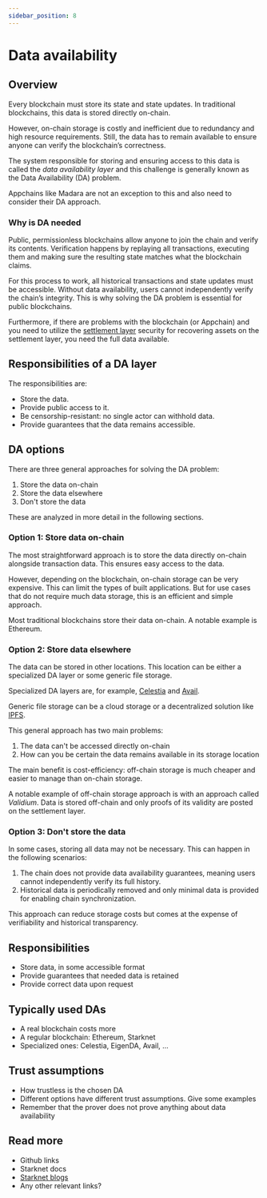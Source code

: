 ```yaml
---
sidebar_position: 8
---
```


# Data availability

## Overview

Every blockchain must store its state and state updates. In traditional blockchains, this data is stored directly on-chain.

However, on-chain storage is costly and inefficient due to redundancy and high resource requirements. Still, the data has to remain available to ensure anyone can verify the blockchain’s correctness.

The system responsible for storing and ensuring access to this data is called the *data availability layer* and this challenge is generally known as the Data Availability (DA) problem.

Appchains like Madara are not an exception to this and also need to consider their DA approach.

### Why is DA needed

Public, permissionless blockchains allow anyone to join the chain and verify its contents. Verification happens by replaying all transactions, executing them and making sure the resulting state matches what the blockchain claims.

For this process to work, all historical transactions and state updates must be accessible. Without data availability, users cannot independently verify the chain’s integrity. This is why solving the DA problem is essential for public blockchains.

Furthermore, if there are problems with the blockchain (or Appchain) and you need to utilize the [settlement layer](/concepts/settlement) security for recovering assets on the settlement layer, you need the full data available.

## Responsibilities of a DA layer

The responsibilities are:
- Store the data.
- Provide public access to it.
- Be censorship-resistant: no single actor can withhold data.
- Provide guarantees that the data remains accessible.

## DA options

There are three general approaches for solving the DA problem:
1. Store the data on-chain
1. Store the data elsewhere
1. Don't store the data

These are analyzed in more detail in the following sections.

### Option 1: Store data on-chain

The most straightforward approach is to store the data directly on-chain alongside transaction data. This ensures easy access to the data.

However, depending on the blockchain, on-chain storage can be very expensive. This can limit the types of built applications. But for use cases that do not require much data storage, this is an efficient and simple approach.

Most traditional blockchains store their data on-chain. A notable example is Ethereum.

### Option 2: Store data elsewhere

The data can be stored in other locations. This location can be either a specialized DA layer or some generic file storage.

Specialized DA layers are, for example, [Celestia](https://celestia.org/) and [Avail](https://www.availproject.org).

Generic file storage can be a cloud storage or a decentralized solution like [IPFS](https://ipfs.tech/).

This general approach has two main problems:
1. The data can't be accessed directly on-chain
1. How can you be certain the data remains available in its storage location

The main benefit is cost-efficiency: off-chain storage is much cheaper and easier to manage than on-chain storage.

A notable example of off-chain storage approach is with an approach called *Validium*. Data is stored off-chain and only proofs of its validity are posted on the settlement layer.

### Option 3: Don't store the data

In some cases, storing all data may not be necessary. This can happen in the following scenarios:
1. The chain does not provide data availability guarantees, meaning users cannot independently verify its full history.
1. Historical data is periodically removed and only minimal data is provided for enabling chain synchronization.

This approach can reduce storage costs but comes at the expense of verifiability and historical transparency.








## Responsibilities

- Store data, in some accessible format
- Provide guarantees that needed data is retained
- Provide correct data upon request

## Typically used DAs

- A real blockchain costs more
- A regular blockchain: Ethereum, Starknet
- Specialized ones: Celestia, EigenDA, Avail, ...

## Trust assumptions

- How trustless is the chosen DA
- Different options have different trust assumptions. Give some examples
- Remember that the prover does not prove anything about data availability

## Read more

- Github links
- Starknet docs
- [Starknet blogs](https://starkware.co/blog/rollup-validium-volition-where-is-your-data-stored/)
- Any other relevant links?